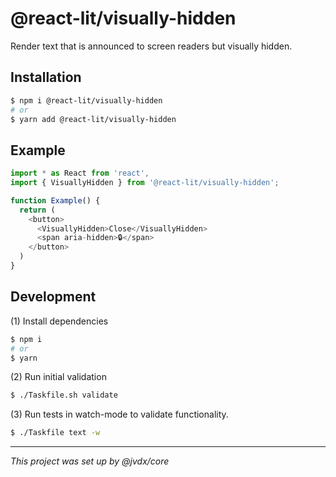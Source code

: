 # @react-lit/visually-hidden

Render text that is announced to screen readers but visually hidden.

## Installation

```bash
$ npm i @react-lit/visually-hidden
# or
$ yarn add @react-lit/visually-hidden
```

## Example

```js
import * as React from 'react',
import { VisuallyHidden } from '@react-lit/visually-hidden';

function Example() {
  return (
    <button>
      <VisuallyHidden>Close</VisuallyHidden>
      <span aria-hidden>🔒</span>
    </button>
  )
}
```

## Development

(1) Install dependencies

```bash
$ npm i
# or
$ yarn
```

(2) Run initial validation

```bash
$ ./Taskfile.sh validate
```

(3) Run tests in watch-mode to validate functionality.

```bash
$ ./Taskfile text -w
```

---

_This project was set up by @jvdx/core_
